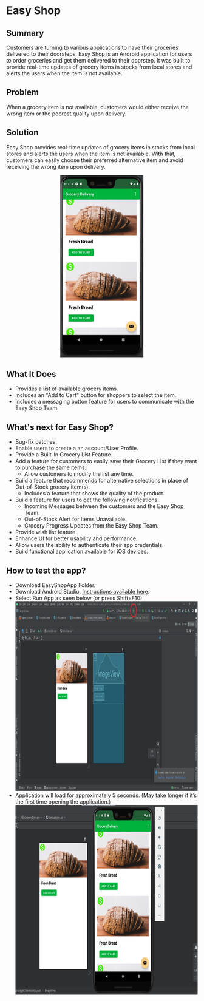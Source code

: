 # Easy Shop

## Summary
Customers are turning to various applications to have their groceries delivered to their doorsteps. Easy Shop is an Android application for users to order groceries and get them delivered to their doorstep. It was built to provide real-time updates of grocery items in stocks from local stores and alerts the users when the item is not available. 

## Problem
When a grocery item is not available, customers would either receive the wrong item or the poorest quality upon delivery. 

## Solution
Easy Shop provides real-time updates of grocery items in stocks from local stores and alerts the users when the item is not available. With that, customers can easily choose their preferred alternative item and avoid receiving the wrong item upon delivery.


<div style="text-align:center"> <img src="/images/groceryApp.png" width="220" height="480"/></div>

## What It Does
- Provides a list of available grocery items.
- Includes an "Add to Cart" button for shoppers to select the item.
- Includes a messaging button feature for users to communicate with the Easy Shop Team. 
	
## What's next for Easy Shop?
- Bug-fix patches.
- Enable users to create a an account/User Profile.
- Provide a Built-In Grocery List Feature.
- Add a feature for customers to easily save their Grocery List if they want to purchase the same items.
	- Allow customers to modify the list any time.
- Build a feature that recommends for alternative selections in place of Out-of-Stock grocery item(s).
	- Includes a feature that shows the quality of the product.
- Build a feature for users to get the following notifications:
	- Incoming Messages between the customers and the Easy Shop Team.
	- Out-of-Stock Alert for Items Unavailable.
	- Grocery Progress Updates from the Easy Shop Team.
- Provide wish list feature.
- Enhance UI for better usability and performance.
- Allow users the ability to authenticate their app credentials.
- Build functional application available for iOS devices.

## How to test the app?
- Download EasyShopApp Folder.
- Download Android Studio. [Instructions available here](https://developer.android.com/studio).
- Select Run App as seen below (or press Shift+F10)
	<div style="text-align:center"> <img src="/images/how-to_steps/step1.jpg" width="1000" height="500"/></div>
- Application will load for approximately 5 seconds. (May take longer if it’s the first time opening the application.)
	<div style="text-align:center"> <img src="/images/groceryItemImage.jpg" width="700" height="500"/></div>





